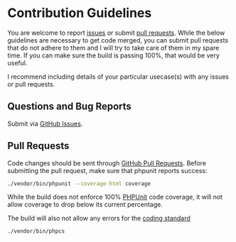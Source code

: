 # Contribution Guidelines
You are welcome to report [issues](https://github.com/chadicus/slim-oauth2-routes/issues) or submit [pull requests](https://github.com/chadicus/slim-oauth2-routes/pulls).  While the below guidelines are necessary to get code merged, you can submit pull requests that do not adhere to them and I will try to take care of them in my spare time. If you can make sure the build is passing 100%, that would be very useful.

I recommend including details of your particular usecase(s) with any issues or pull requests.

## Questions and Bug Reports
Submit via [GitHub Issues](https://github.com/chadicus/slim-oauth2-routes/issues).

## Pull Requests
Code changes should be sent through [GitHub Pull Requests](https://github.com/chadicus/slim-oauth2-routes/pulls).  Before submitting the pull request, make sure that phpunit reports success:

```sh
./vendor/bin/phpunit --coverage-html coverage
```

While the build does not enforce 100% [PHPUnit](http://www.phpunit.de) code coverage, it will not allow coverage to drop below its current percentage.

The build will also not allow any errors for the [coding standard](https://www.php-fig.org/psr/psr-2/)

```sh
./vendor/bin/phpcs 
```
